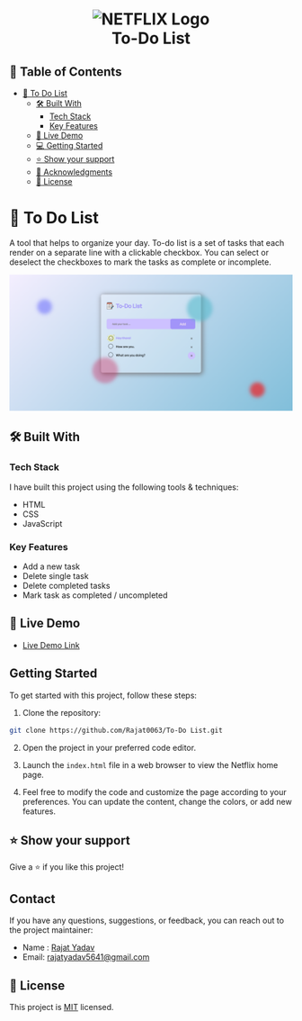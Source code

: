 
<h1 align="center">
  <img title="To-Do List" src="images/list.png" alt="NETFLIX Logo" width="200" />
  <br>
  To-Do List
</h1>

## 📗 Table of Contents

- [📖 To Do List](#-to-do-list)
  - [🛠 Built With ](#-built-with-)
    - [Tech Stack ](#tech-stack-)
    - [Key Features ](#key-features-)
  - [🚀 Live Demo ](#-live-demo-)
  - [💻 Getting Started ](#-getting-started-)
  - [⭐️ Show your support ](#️-show-your-support-)
  - [🙏 Acknowledgments ](#-acknowledgments-)
  - [📝 License ](#-license-)


# 📖 To Do List <a name="about-project"></a>

A tool that helps to organize your day. To-do list is a set of tasks that each render on a separate line with a clickable checkbox. You can select or deselect the checkboxes to mark the tasks as complete or incomplete.


![screenshot](/assets/todolist.png)

## 🛠 Built With 

### Tech Stack 

I have built this project using the following tools & techniques:

- HTML
- CSS
- JavaScript

### Key Features 

- Add a new task
- Delete single task
- Delete completed tasks
- Mark task as completed / uncompleted


## 🚀 Live Demo 

- [Live Demo Link](https://github.com/keerti1924/To-Do-List.git)

## Getting Started

To get started with this project, follow these steps:

1. Clone the repository:

```bash
git clone https://github.com/Rajat0063/To-Do List.git
```

2. Open the project in your preferred code editor.

3. Launch the `index.html` file in a web browser to view the Netflix home page.

4. Feel free to modify the code and customize the page according to your preferences. You can update the content, change the colors, or add new features.

## ⭐️ Show your support 

Give a ⭐️ if you like this project!

## Contact

If you have any questions, suggestions, or feedback, you can reach out to the project maintainer:

- Name : [Rajat Yadav](https://https://www.linkedin.com/in/rajat-y-089238265/)
- Email: [rajatyadav5641@gmail.com](mailto:rajatyadav5641@gmail.com)


## 📝 License 
This project is [MIT](./LICENSE) licensed.
